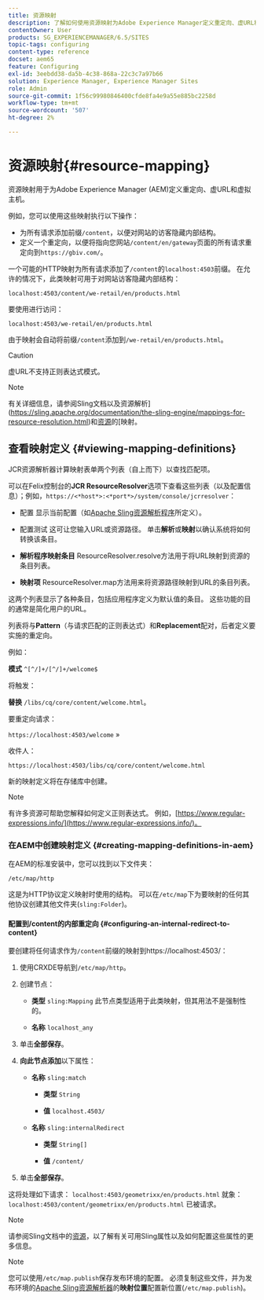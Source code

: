 ```yaml
---
title: 资源映射
description: 了解如何使用资源映射为Adobe Experience Manager定义重定向、虚URL和虚拟主机。
contentOwner: User
products: SG_EXPERIENCEMANAGER/6.5/SITES
topic-tags: configuring
content-type: reference
docset: aem65
feature: Configuring
exl-id: 3eebdd38-da5b-4c38-868a-22c3c7a97b66
solution: Experience Manager, Experience Manager Sites
role: Admin
source-git-commit: 1f56c99980846400cfde8fa4e9a55e885bc2258d
workflow-type: tm+mt
source-wordcount: '507'
ht-degree: 2%

---
```


# 资源映射{#resource-mapping}

资源映射用于为Adobe Experience Manager (AEM)定义重定向、虚URL和虚拟主机。

例如，您可以使用这些映射执行以下操作：

* 为所有请求添加前缀`/content`，以便对网站的访客隐藏内部结构。
* 定义一个重定向，以便将指向您网站`/content/en/gateway`页面的所有请求重定向到`https://gbiv.com/`。

一个可能的HTTP映射为所有请求添加了`/content`的`localhost:4503`前缀。 在允许的情况下，此类映射可用于对网站访客隐藏内部结构：

`localhost:4503/content/we-retail/en/products.html`

要使用进行访问：

`localhost:4503/we-retail/en/products.html`

由于映射会自动将前缀`/content`添加到`/we-retail/en/products.html`。

>[!CAUTION]
>
>虚URL不支持正则表达式模式。

>[!NOTE]
>
>有关详细信息，请参阅Sling文档以及资源解析](https://sling.apache.org/documentation/the-sling-engine/mappings-for-resource-resolution.html)和[资源](https://sling.apache.org/documentation/the-sling-engine/resources.html)的[映射。

## 查看映射定义 {#viewing-mapping-definitions}

JCR资源解析器计算映射表单两个列表（自上而下）以查找匹配项。

可以在Felix控制台的&#x200B;**JCR ResourceResolver**&#x200B;选项下查看这些列表（以及配置信息）；例如，`https://<*host*>:<*port*>/system/console/jcrresolver`：

* 配置
显示当前配置（如[Apache Sling资源解析程序](/help/sites-deploying/osgi-configuration-settings.md#apacheslingresourceresolver)所定义）。

* 配置测试
这可让您输入URL或资源路径。 单击**解析**&#x200B;或&#x200B;**映射**&#x200B;以确认系统将如何转换该条目。

* **解析程序映射条目**
ResourceResolver.resolve方法用于将URL映射到资源的条目列表。

* **映射项**
ResourceResolver.map方法用来将资源路径映射到URL的条目列表。

这两个列表显示了各种条目，包括应用程序定义为默认值的条目。 这些功能的目的通常是简化用户的URL。

列表将与&#x200B;**Pattern**（与请求匹配的正则表达式）和&#x200B;**Replacement**&#x200B;配对，后者定义要实施的重定向。

例如：

**模式** `^[^/]+/[^/]+/welcome$`

将触发：

**替换** `/libs/cq/core/content/welcome.html`。

要重定向请求：

`https://localhost:4503/welcome` »

收件人：

`https://localhost:4503/libs/cq/core/content/welcome.html`

新的映射定义将在存储库中创建。

>[!NOTE]
>
>有许多资源可帮助您解释如何定义正则表达式。 例如，[https://www.regular-expressions.info/](https://www.regular-expressions.info/)。

### 在AEM中创建映射定义 {#creating-mapping-definitions-in-aem}

在AEM的标准安装中，您可以找到以下文件夹：

`/etc/map/http`

这是为HTTP协议定义映射时使用的结构。 可以在`/etc/map`下为要映射的任何其他协议创建其他文件夹(`sling:Folder`)。

#### 配置到/content的内部重定向 {#configuring-an-internal-redirect-to-content}

要创建将任何请求作为`/content`前缀的映射到https://localhost:4503/：

1. 使用CRXDE导航到`/etc/map/http`。

1. 创建节点：

   * **类型** `sling:Mapping`
此节点类型适用于此类映射，但其用法不是强制性的。

   * **名称** `localhost_any`

1. 单击&#x200B;**全部保存**。
1. **向此节点添加**&#x200B;以下属性：

   * **名称** `sling:match`

      * **类型** `String`

      * **值** `localhost.4503/`

   * **名称** `sling:internalRedirect`

      * **类型** `String[]`

      * **值** `/content/`

1. 单击&#x200B;**全部保存**。

这将处理如下请求：
`localhost:4503/geometrixx/en/products.html`
就象：
`localhost:4503/content/geometrixx/en/products.html`
已被请求。

>[!NOTE]
>
>请参阅Sling文档中的[资源](https://sling.apache.org/documentation/the-sling-engine/resources.html)，以了解有关可用Sling属性以及如何配置这些属性的更多信息。

>[!NOTE]
>
>您可以使用`/etc/map.publish`保存发布环境的配置。 必须复制这些文件，并为发布环境的[Apache Sling资源解析器](/help/sites-deploying/osgi-configuration-settings.md#apacheslingresourceresolver)的&#x200B;**映射位置**&#x200B;配置新位置(`/etc/map.publish`)。
